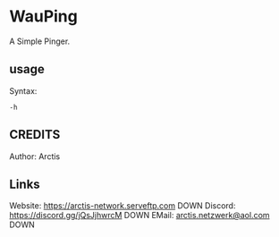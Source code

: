# WauPing

A Simple Pinger.

## usage

Syntax:

```
-h
```

## CREDITS ##
Author: Arctis

## Links ##
Website: https://arctis-network.serveftp.com DOWN
Discord: https://discord.gg/jQsJjhwrcM DOWN
EMail: arctis.netzwerk@aol.com DOWN
